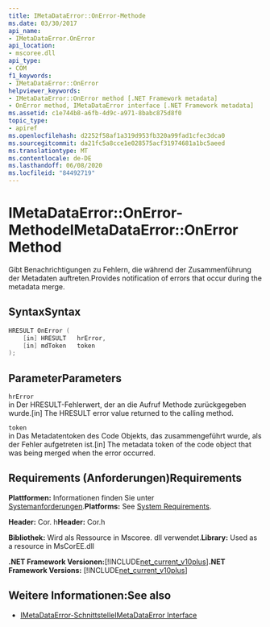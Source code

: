 ```yaml
---
title: IMetaDataError::OnError-Methode
ms.date: 03/30/2017
api_name:
- IMetaDataError.OnError
api_location:
- mscoree.dll
api_type:
- COM
f1_keywords:
- IMetaDataError::OnError
helpviewer_keywords:
- IMetaDataError::OnError method [.NET Framework metadata]
- OnError method, IMetaDataError interface [.NET Framework metadata]
ms.assetid: c1e744b8-a6fb-4d9c-a971-8babc875d8f0
topic_type:
- apiref
ms.openlocfilehash: d2252f58af1a319d953fb320a99fad1cfec3dca0
ms.sourcegitcommit: da21fc5a8cce1e028575acf31974681a1bc5aeed
ms.translationtype: MT
ms.contentlocale: de-DE
ms.lasthandoff: 06/08/2020
ms.locfileid: "84492719"
---
```

# <a name="imetadataerroronerror-method"></a><span data-ttu-id="437d4-102">IMetaDataError::OnError-Methode</span><span class="sxs-lookup"><span data-stu-id="437d4-102">IMetaDataError::OnError Method</span></span>
<span data-ttu-id="437d4-103">Gibt Benachrichtigungen zu Fehlern, die während der Zusammenführung der Metadaten auftreten.</span><span class="sxs-lookup"><span data-stu-id="437d4-103">Provides notification of errors that occur during the metadata merge.</span></span>  
  
## <a name="syntax"></a><span data-ttu-id="437d4-104">Syntax</span><span class="sxs-lookup"><span data-stu-id="437d4-104">Syntax</span></span>  
  
```cpp  
HRESULT OnError (  
    [in] HRESULT   hrError,
    [in] mdToken   token  
);  
```  
  
## <a name="parameters"></a><span data-ttu-id="437d4-105">Parameter</span><span class="sxs-lookup"><span data-stu-id="437d4-105">Parameters</span></span>  
 `hrError`  
 <span data-ttu-id="437d4-106">in Der HRESULT-Fehlerwert, der an die Aufruf Methode zurückgegeben wurde.</span><span class="sxs-lookup"><span data-stu-id="437d4-106">[in] The HRESULT error value returned to the calling method.</span></span>  
  
 `token`  
 <span data-ttu-id="437d4-107">in Das Metadatentoken des Code Objekts, das zusammengeführt wurde, als der Fehler aufgetreten ist.</span><span class="sxs-lookup"><span data-stu-id="437d4-107">[in] The metadata token of the code object that was being merged when the error occurred.</span></span>  
  
## <a name="requirements"></a><span data-ttu-id="437d4-108">Requirements (Anforderungen)</span><span class="sxs-lookup"><span data-stu-id="437d4-108">Requirements</span></span>  
 <span data-ttu-id="437d4-109">**Plattformen:** Informationen finden Sie unter [Systemanforderungen](../../get-started/system-requirements.md).</span><span class="sxs-lookup"><span data-stu-id="437d4-109">**Platforms:** See [System Requirements](../../get-started/system-requirements.md).</span></span>  
  
 <span data-ttu-id="437d4-110">**Header:** Cor. h</span><span class="sxs-lookup"><span data-stu-id="437d4-110">**Header:** Cor.h</span></span>  
  
 <span data-ttu-id="437d4-111">**Bibliothek:** Wird als Ressource in Mscoree. dll verwendet.</span><span class="sxs-lookup"><span data-stu-id="437d4-111">**Library:** Used as a resource in MsCorEE.dll</span></span>  
  
 <span data-ttu-id="437d4-112">**.NET Framework Versionen:**[!INCLUDE[net_current_v10plus](../../../../includes/net-current-v10plus-md.md)]</span><span class="sxs-lookup"><span data-stu-id="437d4-112">**.NET Framework Versions:** [!INCLUDE[net_current_v10plus](../../../../includes/net-current-v10plus-md.md)]</span></span>  
  
## <a name="see-also"></a><span data-ttu-id="437d4-113">Weitere Informationen:</span><span class="sxs-lookup"><span data-stu-id="437d4-113">See also</span></span>

- [<span data-ttu-id="437d4-114">IMetaDataError-Schnittstelle</span><span class="sxs-lookup"><span data-stu-id="437d4-114">IMetaDataError Interface</span></span>](imetadataerror-interface.md)
